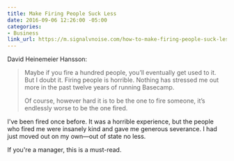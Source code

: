 ```yaml
---
title: Make Firing People Suck Less
date: 2016-09-06 12:26:00 -05:00
categories:
- Business
link_url: https://m.signalvnoise.com/how-to-make-firing-people-suck-less-for-them-and-suck-more-for-you/
---
```


David Heinemeier Hansson:

> Maybe if you fire a hundred people, you’ll eventually get used to it. But I doubt it. Firing people is horrible. Nothing has stressed me out more in the past twelve years of running Basecamp.
>
> Of course, however hard it is to be the one to fire someone, it’s endlessly worse to be the one fired.

I've been fired once before. It was a horrible experience, but the people who fired me were insanely kind and gave me generous severance. I had just moved out on my own—out of state no less.

If you're a manager, this is a must-read.
